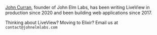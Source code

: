 [John Curran](https://www.linkedin.com/in/jcurran996/), founder of John Elm Labs, has been writing LiveView in production since 2020 and been building web applications since 2017.

Thinking about LiveView? Moving to Elixir? Email us at `contact@johnelmlabs.com`
